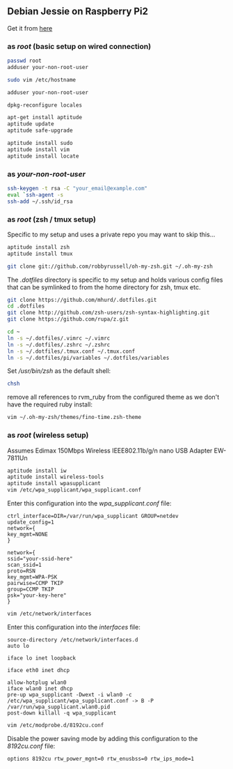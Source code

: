 ## Debian Jessie on Raspberry Pi2

Get it from [here](https://www.collabora.com/about-us/blog/2015/02/03/debian-jessie-on-raspberry-pi-2/)

### as _root_ (basic setup on wired connection)

```bash
passwd root
adduser your-non-root-user
```

```bash
sudo vim /etc/hostname
```

```bash
adduser your-non-root-user
```

```bash
dpkg-reconfigure locales
```

```bash
apt-get install aptitude
aptitude update
aptitude safe-upgrade
```

```bash
aptitude install sudo
aptitude install vim
aptitude install locate
```
### as _your-non-root-user_

```bash
ssh-keygen -t rsa -C "your_email@example.com"
eval `ssh-agent -s
ssh-add ~/.ssh/id_rsa
```

### as _root_ (zsh / tmux setup)

Specific to my setup and uses a private repo you may want to skip this...

```bash
aptitude install zsh
aptitude install tmux
```

```bash
git clone git://github.com/robbyrussell/oh-my-zsh.git ~/.oh-my-zsh
```

The _.dotfiles_ directory is specific to my setup and holds various config files
that can be symlinked to from the home directory for zsh, tmux etc.

```bash
git clone https://github.com/mhurd/.dotfiles.git
cd .dotfiles
git clone http://github.com/zsh-users/zsh-syntax-highlighting.git
git clone https://github.com/rupa/z.git
```

```bash
cd ~
ln -s ~/.dotfiles/.vimrc ~/.vimrc
ln -s ~/.dotfiles/.zshrc ~/.zshrc
ln -s ~/.dotfiles/.tmux.conf ~/.tmux.conf
ln -s ~/.dotfiles/pi/variables ~/.dotfiles/variables
```
Set */usr/bin/zsh* as the default shell:
```bash
chsh
```

remove all references to rvm_ruby from the configured theme as we don't have the required ruby install:

```bash
vim ~/.oh-my-zsh/themes/fino-time.zsh-theme
```

### as _root_ (wireless setup)

Assumes Edimax 150Mbps Wireless IEEE802.11b/g/n nano USB Adapter
EW-7811Un

```bash
aptitude install iw
aptitude install wireless-tools
aptitude install wpasupplicant
vim /etc/wpa_supplicant/wpa_supplicant.conf
```
Enter this configuration into the _wpa_supplicant.conf_ file:
```
ctrl_interface=DIR=/var/run/wpa_supplicant GROUP=netdev
update_config=1
network={
key_mgmt=NONE
}

network={
ssid="your-ssid-here"
scan_ssid=1
proto=RSN
key_mgmt=WPA-PSK
pairwise=CCMP TKIP
group=CCMP TKIP
psk="your-key-here"
}
```

```bash
vim /etc/network/interfaces
```
Enter this configuration into the _interfaces_ file:
```
source-directory /etc/network/interfaces.d
auto lo
 
iface lo inet loopback

iface eth0 inet dhcp
 
allow-hotplug wlan0
iface wlan0 inet dhcp
pre-up wpa_supplicant -Dwext -i wlan0 -c /etc/wpa_supplicant/wpa_supplicant.conf -> B -P /var/run/wpa_supplicant.wlan0.pid
post-down killall -q wpa_supplicant
```

```bash
vim /etc/modprobe.d/8192cu.conf
```
Disable the power saving mode by adding this configuration to the _8192cu.conf_ file:
```
options 8192cu rtw_power_mgnt=0 rtw_enusbss=0 rtw_ips_mode=1
```
